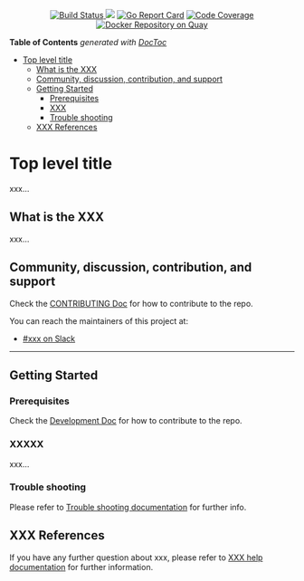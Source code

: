 <p align="center"><a href="http://35.227.205.240/?job=build_go-repo-template_postsubmit">
<!-- prow build badge, godoc, and go report card-->
<img alt="Build Status" src="http://prow.purple-chesterfield.com/badge.svg?jobs=build-go-repo-template-amd64-postsubmit">
</a> <a href="https://godoc.org/github.com/IBM/go-repo-template"><img src="https://godoc.org/github.com/IBM/go-repo-template?status.svg"></a> <a href="https://goreportcard.com/report/github.com/IBM/go-repo-template"><img alt="Go Report Card" src="https://goreportcard.com/badge/github.com/IBM/go-repo-template" /></a> <a href="https://codecov.io/github/IBM/go-repo-template?branch=master"><img alt="Code Coverage" src="https://codecov.io/gh/IBM/go-repo-template/branch/master/graphs/badge.svg?branch=master" /></a> <a href="https://quay.io/repository/multicloudlab/go-repo-template-amd64"><img alt="Docker Repository on Quay" src="https://quay.io/repository/multicloudlab/go-repo-template/status" /></a></p>

<!-- START doctoc generated TOC please keep comment here to allow auto update -->
<!-- DON'T EDIT THIS SECTION, INSTEAD RE-RUN doctoc TO UPDATE -->
**Table of Contents**  *generated with [DocToc](https://github.com/thlorenz/doctoc)*

- [Top level title](#top-level-title)
    - [What is the XXX](#what-is-the-xxx)
    - [Community, discussion, contribution, and support](#community-discussion-contribution-and-support)
    - [Getting Started](#getting-started)
        - [Prerequisites](#prerequisites)
        - [XXX](#xxx)
        - [Trouble shooting](#trouble-shooting)
    - [XXX References](#xxx-references)

<!-- END doctoc generated TOC please keep comment here to allow auto update -->

# Top level title

xxx...

## What is the XXX

xxx...

## Community, discussion, contribution, and support

Check the [CONTRIBUTING Doc](CONTRIBUTING.md) for how to contribute to the repo.

You can reach the maintainers of this project at:

- [#xxx on Slack](https://slack.com/signin?redir=%2Fmessages%2Fxxx)

------

## Getting Started

### Prerequisites

Check the [Development Doc](docs/development.md) for how to contribute to the repo.

### XXXXX

xxx...

### Trouble shooting

Please refer to [Trouble shooting documentation](docs/trouble_shooting.md) for further info.

## XXX References

If you have any further question about xxx, please refer to
[XXX help documentation](docs/xxx_help.md) for further information.

